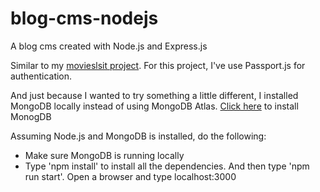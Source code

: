 # blog-cms-nodejs
A blog cms created with Node.js and Express.js

Similar to my [movieslsit project](https://github.com/jamwalaman/movieslist-nodejs "Link to the project"). For this project, I've use Passport.js for authentication.

And just because I wanted to try something a little different, I installed MongoDB locally instead of using MongoDB Atlas.
[Click here](https://docs.mongodb.com/manual/administration/install-community/ "Install MongoDB") to install MonogDB

Assuming Node.js and MongoDB is installed, do the following:
* Make sure MongoDB is running locally
* Type 'npm install' to install all the dependencies. And then type 'npm run start'. Open a browser and type localhost:3000
